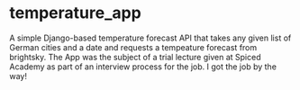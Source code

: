 # temperature_app
A simple Django-based temperature forecast API that takes any given list of German cities and a date and requests a tempeature forecast from brightsky. The App was the subject of a trial lecture given at Spiced Academy as part of an interview process for the job. I got the job by the way!

